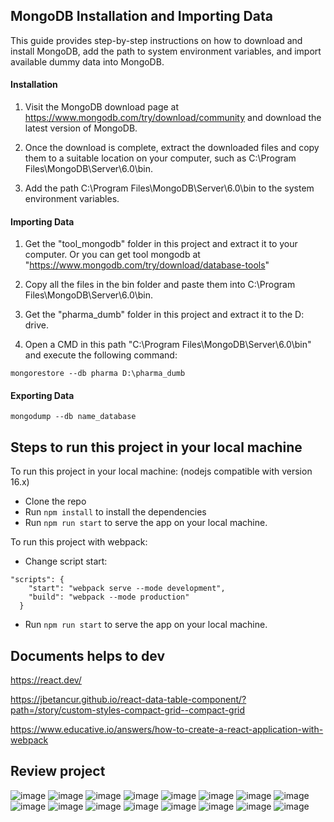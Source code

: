 ## MongoDB Installation and Importing Data
This guide provides step-by-step instructions on how to download and install MongoDB, add the path to system environment variables, and import available dummy data into MongoDB.

#### Installation
1. Visit the MongoDB download page at https://www.mongodb.com/try/download/community and download the latest version of MongoDB.

2. Once the download is complete, extract the downloaded files and copy them to a suitable location on your computer, such as C:\Program Files\MongoDB\Server\6.0\bin.

3. Add the path C:\Program Files\MongoDB\Server\6.0\bin to the system environment variables.

#### Importing Data
1. Get the "tool_mongodb" folder in this project and extract it to your computer. Or you can get tool mongodb at "https://www.mongodb.com/try/download/database-tools"

2. Copy all the files in the bin folder and paste them into C:\Program Files\MongoDB\Server\6.0\bin.

3. Get the "pharma_dumb" folder in this project and extract it to the D: drive.

4. Open a CMD in this path "C:\Program Files\MongoDB\Server\6.0\bin" and execute the following command:
```
mongorestore --db pharma D:\pharma_dumb
```
#### Exporting Data
```
mongodump --db name_database
```
## Steps to run this project in your local machine
To run this project in your local machine:
(nodejs compatible with version 16.x)

- Clone the repo
- Run ```npm install``` to install the dependencies
- Run ```npm run start``` to serve the app on your local machine.

To run this project with webpack:

- Change script start: 
```  
"scripts": {
    "start": "webpack serve --mode development",
    "build": "webpack --mode production"
  }
```
- Run ```npm run start``` to serve the app on your local machine.

## Documents helps to dev

https://react.dev/

https://jbetancur.github.io/react-data-table-component/?path=/story/custom-styles-compact-grid--compact-grid

https://www.educative.io/answers/how-to-create-a-react-application-with-webpack

## Review project
![image](https://github.com/manage-pharma/admin-pharma/assets/59383987/1c846db9-5cd0-4cf0-972c-ed2ec1cea564)
![image](https://github.com/manage-pharma/admin-pharma/assets/59383987/4ddbfe14-fa93-4497-807e-780334808b34)
![image](https://github.com/manage-pharma/admin-pharma/assets/59383987/7528cf2c-b289-4142-857e-51b07400a701)
![image](https://github.com/manage-pharma/admin-pharma/assets/59383987/94572070-39e2-4b37-bfde-1fba7ba9edd3)
![image](https://github.com/manage-pharma/admin-pharma/assets/59383987/6a47c850-b9b4-4cb5-9dcf-6f250278c52f)
![image](https://github.com/manage-pharma/admin-pharma/assets/59383987/a4cff108-eea4-42c8-b522-4d4882038908)
![image](https://github.com/manage-pharma/admin-pharma/assets/59383987/2f02e048-4bf1-41fc-8df9-1a003222e35e)
![image](https://github.com/manage-pharma/admin-pharma/assets/59383987/8bc13b5f-950f-4807-ad43-284a2ace5056)
![image](https://github.com/manage-pharma/admin-pharma/assets/59383987/73d017c3-405b-49aa-910f-8e0ca7b229cb)
![image](https://github.com/manage-pharma/admin-pharma/assets/59383987/db3f61d2-2a78-46f9-9353-a3e2bf0ab002)
![image](https://github.com/manage-pharma/admin-pharma/assets/59383987/07fb0512-b7b7-4298-9391-278fd602dcdc)
![image](https://github.com/manage-pharma/admin-pharma/assets/59383987/4b7fbeb2-2f63-4e65-8f50-4b1e04145188)
![image](https://github.com/manage-pharma/admin-pharma/assets/59383987/dc572953-1478-4783-9978-08f51dfc187d)
![image](https://github.com/manage-pharma/admin-pharma/assets/59383987/972ee376-16d1-4c34-bb46-e969bd9f5ea0)
![image](https://github.com/manage-pharma/admin-pharma/assets/59383987/f375cf32-7892-4a0d-99c1-8af73b8e9cfb)
![image](https://github.com/manage-pharma/admin-pharma/assets/59383987/3c1f04d6-644d-49e3-94d8-0ef509d03eea)
